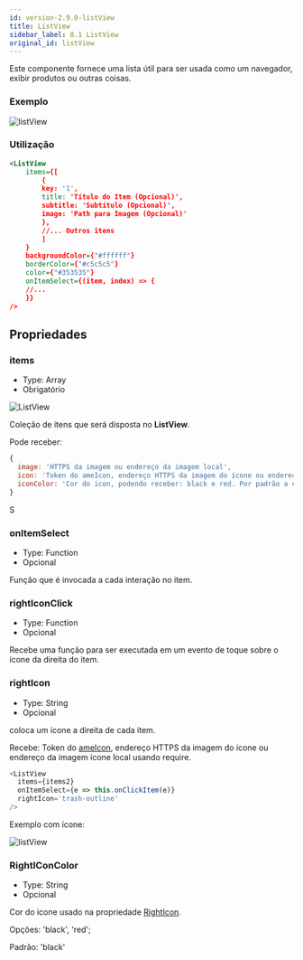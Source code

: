 ```yaml
---
id: version-2.9.0-listView
title: ListView
sidebar_label: 8.1 ListView
original_id: listView
---
```


Este componente fornece uma lista útil para ser usada como um navegador, exibir produtos ou outras coisas.

### Exemplo

![listView](assets/images_components/v2.0.0/listView.png)

### Utilização

```xml harmony
<ListView
    items={[
        {
        key: '1',
        title: 'Título do Item (Opcional)',
        subtitle: 'Subtítulo (Opcional)',
        image: 'Path para Imagem (Opcional)'
        },
        //... Outros itens
        ]
    }
    backgroundColor={"#ffffff"}
    borderColor={"#c5c5c5"}
    color={"#353535"}
    onItemSelect={(item, index) => {
    //...
    }}
/>
```

## Propriedades

### items

- Type: Array
- Obrigatório

![ListView](assets/badge_required.svg)

Coleção de itens que será disposta no **ListView**.

Pode receber:

```javascript
{
  image: 'HTTPS da imagem ou endereço da imagem local',
  icon: 'Token do ameIcon, endereço HTTPS da imagem do ícone ou endereço da imagem ícone local usando require.',
  iconColor: 'Cor do icon, podendo receber: black e red. Por padrão a cor é preto.',
}
```
S
### onItemSelect

- Type: Function
- Opcional

Função que é invocada a cada interação no item.

### rightIconClick

- Type: Function
- Opcional

Recebe uma função para ser executada em um evento de toque sobre o ícone da direita do item.

### rightIcon

- Type: String
- Opcional

coloca um ícone a direita de cada item.

Recebe: Token do [ameIcon](ameIcon.md), endereço HTTPS da imagem do ícone ou endereço da imagem ícone local usando require.

```javascript
<ListView
  items={items2}
  onItemSelect={e => this.onClickItem(e)}
  rightIcon='trash-outline'
/>
```

Exemplo com ícone:

![listView](assets/images_components/v2.0.0/listview-righticon.png)

### RightIConColor

- Type: String
- Opcional

Cor do icone usado na propriedade [RightIcon](#RightIcon).

Opções: 'black', 'red'; 

Padrão: 'black'